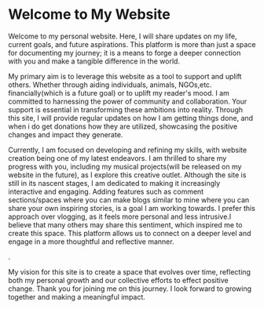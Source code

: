 <body>
    <h1>Welcome to My Website</h1>
    <p>Welcome to my personal website. Here, I will share updates on my life, current goals, and future aspirations. This platform is more than just a space for documenting my journey; it is a means to forge a deeper connection with you and make a tangible difference in the world.

My primary aim is to leverage this website as a tool to support and uplift others. Whether through aiding individuals, animals, NGOs,etc. financially(which is a future goal) or to uplift my reader's mood. I am committed to harnessing the power of community and collaboration. Your support is essential in transforming these ambitions into reality. Through this site, I will provide regular updates on how I am getting things done, and when i do get donations how they are utilized, showcasing the positive changes and impact they generate.

Currently, I am focused on developing and refining my skills, with website creation being one of my latest endeavors. I am thrilled to share my progress with you, including my musical projects(will be released on my website in the future), as I explore this creative outlet. Although the site is still in its nascent stages, I am dedicated to making it increasingly interactive and engaging. Adding features such as comment sections/spaces where you can make blogs similar to mine where you can share your own inspiring stories, is a goal I am working towards.
I prefer this approach over vlogging, as it feels more personal and less intrusive.I believe that many others may share this sentiment, which inspired me to create this space. This platform allows us to connect on a deeper level and engage in a more thoughtful and reflective manner.

 .</p>
    <p>My vision for this site is to create a space that evolves over time, reflecting both my personal growth and our collective efforts to effect positive change. Thank you for joining me on this journey. I look forward to growing together and making a meaningful impact.</p>
</body>
